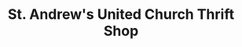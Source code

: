 ---
title: "St. Andrew's United Church Thrift Shop"
url: /spruce-grove/st-andrews-united-church-thrift-shop/
shop: Kramladen
---